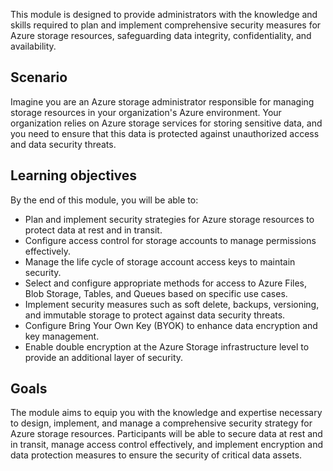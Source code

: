 This module is designed to provide administrators with the knowledge and skills required to plan and implement comprehensive security measures for Azure storage resources, safeguarding data integrity, confidentiality, and availability.

## Scenario

Imagine you are an Azure storage administrator responsible for managing storage resources in your organization's Azure environment. Your organization relies on Azure storage services for storing sensitive data, and you need to ensure that this data is protected against unauthorized access and data security threats.

## Learning objectives

By the end of this module, you will be able to:

 -  Plan and implement security strategies for Azure storage resources to protect data at rest and in transit.
 -  Configure access control for storage accounts to manage permissions effectively.
 -  Manage the life cycle of storage account access keys to maintain security.
 -  Select and configure appropriate methods for access to Azure Files, Blob Storage, Tables, and Queues based on specific use cases.
 -  Implement security measures such as soft delete, backups, versioning, and immutable storage to protect against data security threats.
 -  Configure Bring Your Own Key (BYOK) to enhance data encryption and key management.
 -  Enable double encryption at the Azure Storage infrastructure level to provide an additional layer of security.

## Goals

The module aims to equip you with the knowledge and expertise necessary to design, implement, and manage a comprehensive security strategy for Azure storage resources. Participants will be able to secure data at rest and in transit, manage access control effectively, and implement encryption and data protection measures to ensure the security of critical data assets.

